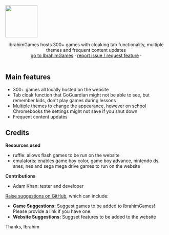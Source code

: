 <img src="https://i.ibb.co/KDMHcwX/unnamed.png" width="100" height="100" class="center">
  <p align="center">
    IbrahimGames hosts 300+ games with cloaking tab functionality, multiple themes and frequent content updates
    <br/>
    <a href="https://iza165.github.io/IbrahimGames/">go to IbrahimGames</a>
    ·
    <a href="https://github.com/iza165/IbrahimGames/issues/new/choose">report issue / request feature</a>
    ·
    <br>
    <br>
  </p>

## Main features
- 300+ games all locally hosted on the website
- Tab cloak function that GoGuardian might not be able to see, but remember kids, don't play games during lessons
- Multiple themes to change the appearance, however on school Chromebooks the settings might not save if you shut down
- Frequent content updates

## Credits
**Resources used**
- ruffle: allows flash games to be run on the website
- emulatorjs: enables game boy color, game boy advance, nintendo ds, snes, nes and sega mega drive games to run on the website 

**Contributions**
- Adam Khan: tester and developer
  
[Raise suggestions on GitHub](https://github.com/iza165/IbrahimGames/issues/new/choose), which can include:
- **Game Suggestions:** Suggest games to be added to IbrahimGames! Please provide a link if you have one.
- **Website Suggestions:** Suggset features to be added to the website

Thanks,
Ibrahim
